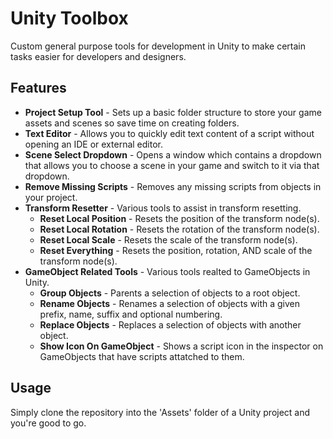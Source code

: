 # Unity Toolbox
Custom general purpose tools for development in Unity to make certain tasks easier for developers and designers. 

## Features
* **Project Setup Tool** - Sets up a basic folder structure to store your game assets and scenes so save time on creating folders.
* **Text Editor** - Allows you to quickly edit text content of a script without opening an IDE or external editor.
* **Scene Select Dropdown** - Opens a window which contains a dropdown that allows you to choose a scene in your game and switch to it via that dropdown.
* **Remove Missing Scripts** - Removes any missing scripts from objects in your project.
* **Transform Resetter** - Various tools to assist in transform resetting.
  * **Reset Local Position** - Resets the position of the transform node(s).
  * **Reset Local Rotation** - Resets the rotation of the transform node(s).
  * **Reset Local Scale** - Resets the scale of the transform node(s).
  * **Reset Everything** - Resets the position, rotation, AND scale of the transform node(s).
* **GameObject Related Tools** - Various tools realted to GameObjects in Unity.
  * **Group Objects** - Parents a selection of objects to a root object.
  * **Rename Objects** - Renames a selection of objects with a given prefix, name, suffix and optional numbering.
  * **Replace Objects** - Replaces a selection of objects with another object.
  * **Show Icon On GameObject** - Shows a script icon in the inspector on GameObjects that have scripts attatched to them.

## Usage
Simply clone the repository into the 'Assets' folder of a Unity project and you're good to go.

